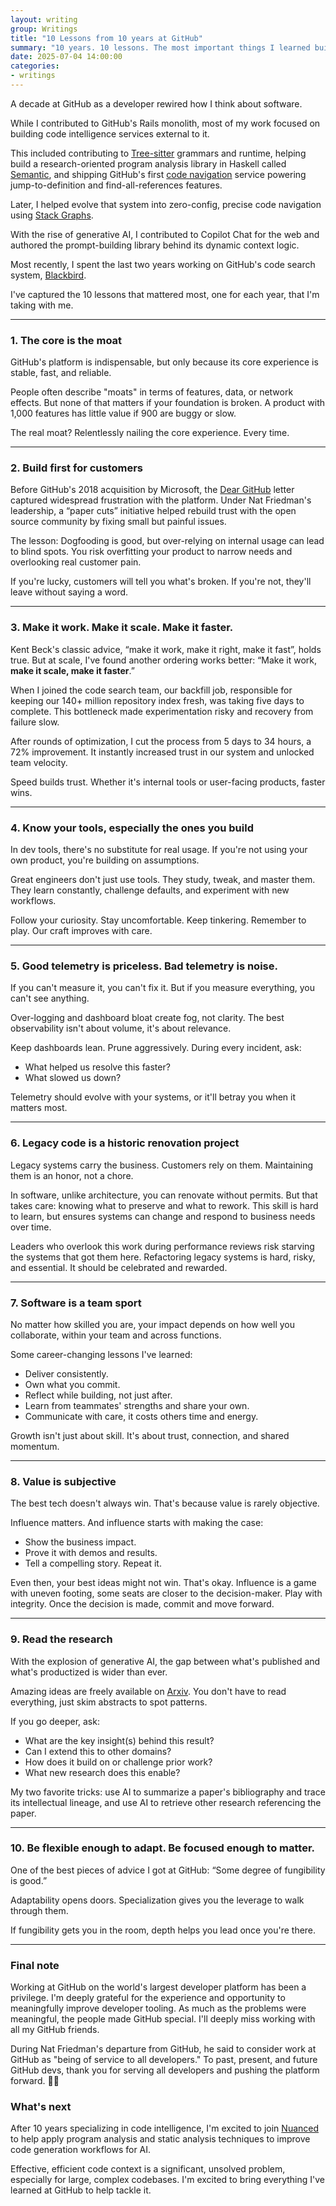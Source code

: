 ```yaml
---
layout: writing
group: Writings
title: "10 Lessons from 10 years at GitHub"
summary: "10 years. 10 lessons. The most important things I learned building developer tools at GitHub."
date: 2025-07-04 14:00:00
categories:
- writings
---
```


A decade at GitHub as a developer rewired how I think about software.

While I contributed to GitHub's Rails monolith, most of my work focused on building code intelligence services external to it.

This included contributing to <a href="https://tree-sitter.github.io/tree-sitter/">Tree-sitter</a> grammars and runtime, helping build a research-oriented program analysis library in Haskell called <a href="https://github.com/github/semantic">Semantic</a>, and shipping GitHub's first <a href="https://docs.github.com/en/repositories/working-with-files/using-files/navigating-code-on-github">code navigation</a> service powering jump-to-definition and find-all-references features.

Later, I helped evolve that system into zero-config, precise code navigation using <a href="https://github.com/github/stack-graphs">Stack Graphs</a>.

With the rise of generative AI, I contributed to Copilot Chat for the web and authored the prompt-building library behind its dynamic context logic.

Most recently, I spent the last two years working on GitHub's code search system, <a href="https://github.blog/engineering/architecture-optimization/the-technology-behind-githubs-new-code-search/">Blackbird</a>.

I've captured the 10 lessons that mattered most, one for each year, that I'm taking with me.

---

### 1. The core is the moat

GitHub's platform is indispensable, but only because its core experience is stable, fast, and reliable.

People often describe "moats" in terms of features, data, or network effects. But none of that matters if your foundation is broken. A product with 1,000 features has little value if 900 are buggy or slow.

The real moat? Relentlessly nailing the core experience. Every time.

---

### 2. Build first for customers

Before GitHub's 2018 acquisition by Microsoft, the [Dear GitHub](https://github.com/dear-github/dear-github) letter captured widespread frustration with the platform. Under Nat Friedman's leadership, a “paper cuts” initiative helped rebuild trust with the open source community by fixing small but painful issues.

The lesson: Dogfooding is good, but over-relying on internal usage can lead to blind spots. You risk overfitting your product to narrow needs and overlooking real customer pain.

If you're lucky, customers will tell you what's broken. If you're not, they'll leave without saying a word.

---

### 3. Make it work. Make it scale. Make it faster.

Kent Beck's classic advice, “make it work, make it right, make it fast”, holds true. But at scale, I've found another ordering works better: “Make it work, **make it scale, make it faster**.”

When I joined the code search team, our backfill job, responsible for keeping our 140+ million repository index fresh, was taking five days to complete. This bottleneck made experimentation risky and recovery from failure slow.

After rounds of optimization, I cut the process from 5 days to 34 hours, a 72% improvement. It instantly increased trust in our system and unlocked team velocity.

Speed builds trust. Whether it's internal tools or user-facing products, faster wins.

---

### 4. Know your tools, especially the ones you build

In dev tools, there's no substitute for real usage. If you're not using your own product, you're building on assumptions.

Great engineers don't just use tools. They study, tweak, and master them. They learn constantly, challenge defaults, and experiment with new workflows.

Follow your curiosity. Stay uncomfortable. Keep tinkering. Remember to play. Our craft improves with care.

---

### 5. Good telemetry is priceless. Bad telemetry is noise.

If you can't measure it, you can't fix it. But if you measure everything, you can't see anything.

Over-logging and dashboard bloat create fog, not clarity. The best observability isn't about volume, it's about relevance.

Keep dashboards lean. Prune aggressively. During every incident, ask:

- What helped us resolve this faster?
- What slowed us down?

Telemetry should evolve with your systems, or it'll betray you when it matters most.

---

### 6. Legacy code is a historic renovation project

Legacy systems carry the business. Customers rely on them. Maintaining them is an honor, not a chore.

In software, unlike architecture, you can renovate without permits. But that takes care: knowing what to preserve and what to rework. This skill is hard to learn, but ensures systems can change and respond to business needs over time.

Leaders who overlook this work during performance reviews risk starving the systems that got them here. Refactoring legacy systems is hard, risky, and essential. It should be celebrated and rewarded.

---

### 7. Software is a team sport

No matter how skilled you are, your impact depends on how well you collaborate, within your team and across functions.

Some career-changing lessons I've learned:

- Deliver consistently.
- Own what you commit.
- Reflect while building, not just after.
- Learn from teammates' strengths and share your own.
- Communicate with care, it costs others time and energy.

Growth isn't just about skill. It's about trust, connection, and shared momentum.

---

### 8. Value is subjective

The best tech doesn't always win. That's because value is rarely objective.

Influence matters. And influence starts with making the case:
- Show the business impact.
- Prove it with demos and results.
- Tell a compelling story. Repeat it.

Even then, your best ideas might not win. That's okay. Influence is a game with uneven footing, some seats are closer to the decision-maker. Play with integrity. Once the decision is made, commit and move forward.

---

### 9. Read the research

With the explosion of generative AI, the gap between what's published and what's productized is wider than ever.

Amazing ideas are freely available on <a href="https://arxiv.org">Arxiv</a>. You don't have to read everything, just skim abstracts to spot patterns.

If you go deeper, ask:
- What are the key insight(s) behind this result?
- Can I extend this to other domains?
- How does it build on or challenge prior work?
- What new research does this enable?

My two favorite tricks: use AI to summarize a paper's bibliography and trace its intellectual lineage, and use AI to retrieve other research referencing the paper.

---

### 10. Be flexible enough to adapt. Be focused enough to matter.

One of the best pieces of advice I got at GitHub: “Some degree of fungibility is good.”

Adaptability opens doors. Specialization gives you the leverage to walk through them.

If fungibility gets you in the room, depth helps you lead once you're there.

---

### Final note

Working at GitHub on the world's largest developer platform has been a privilege. I'm deeply grateful for the experience and opportunity to meaningfully improve developer tooling. As much as the problems were meaningful, the people made GitHub special. I'll deeply miss working with all my GitHub friends.

During Nat Friedman's departure from GitHub, he said to consider work at GitHub as "being of service to all developers." To past, present, and future GitHub devs, thank you for serving all developers and pushing the platform forward. 🙇‍♂️

### What's next

After 10 years specializing in code intelligence, I'm excited to join <a href="https://nuanced.dev">Nuanced</a> to help apply program analysis and static analysis techniques to improve code generation workflows for AI.

Effective, efficient code context is a significant, unsolved problem, especially for large, complex codebases. I'm excited to bring everything I've learned at GitHub to help tackle it.
